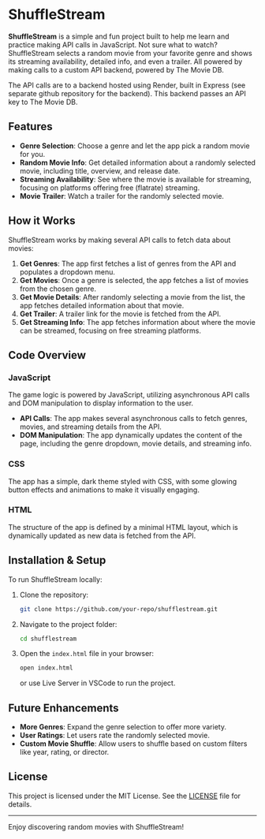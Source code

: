 # ShuffleStream

**ShuffleStream** is a simple and fun project built to help me learn and practice making API calls in JavaScript. Not sure what to watch? ShuffleStream selects a random movie from your favorite genre and shows its streaming availability, detailed info, and even a trailer. All powered by making calls to a custom API backend, powered by The Movie DB. 

The API calls are to a backend hosted using Render, built in Express (see separate github repository for the backend). This backend passes an API key to The Movie DB.

## Features

- **Genre Selection**: Choose a genre and let the app pick a random movie for you.
- **Random Movie Info**: Get detailed information about a randomly selected movie, including title, overview, and release date.
- **Streaming Availability**: See where the movie is available for streaming, focusing on platforms offering free (flatrate) streaming.
- **Movie Trailer**: Watch a trailer for the randomly selected movie.

## How it Works

ShuffleStream works by making several API calls to fetch data about movies:

1. **Get Genres**: The app first fetches a list of genres from the API and populates a dropdown menu.
2. **Get Movies**: Once a genre is selected, the app fetches a list of movies from the chosen genre.
3. **Get Movie Details**: After randomly selecting a movie from the list, the app fetches detailed information about that movie.
4. **Get Trailer**: A trailer link for the movie is fetched from the API.
5. **Get Streaming Info**: The app fetches information about where the movie can be streamed, focusing on free streaming platforms.

## Code Overview

### JavaScript

The game logic is powered by JavaScript, utilizing asynchronous API calls and DOM manipulation to display information to the user.

- **API Calls**: The app makes several asynchronous calls to fetch genres, movies, and streaming details from the API.
- **DOM Manipulation**: The app dynamically updates the content of the page, including the genre dropdown, movie details, and streaming info.

### CSS

The app has a simple, dark theme styled with CSS, with some glowing button effects and animations to make it visually engaging.

### HTML

The structure of the app is defined by a minimal HTML layout, which is dynamically updated as new data is fetched from the API.

## Installation & Setup

To run ShuffleStream locally:

1. Clone the repository:
   
   ```bash
   git clone https://github.com/your-repo/shufflestream.git
   ```

2. Navigate to the project folder:
   
   ```bash
   cd shufflestream
   ```

3. Open the `index.html` file in your browser:
   
   ```bash
   open index.html
   ```
   
   or use Live Server in VSCode to run the project.

## Future Enhancements

- **More Genres**: Expand the genre selection to offer more variety.
- **User Ratings**: Let users rate the randomly selected movie.
- **Custom Movie Shuffle**: Allow users to shuffle based on custom filters like year, rating, or director.

## License

This project is licensed under the MIT License. See the [LICENSE](LICENSE) file for details.

---

Enjoy discovering random movies with ShuffleStream!
